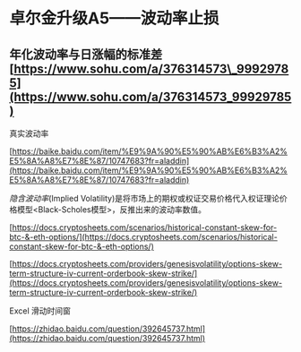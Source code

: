 # 卓尔金升级A5——波动率止损

## 年化波动率与日涨幅的标准差 [https://www.sohu.com/a/376314573\_99929785](https://www.sohu.com/a/376314573_99929785)

真实波动率

[https://baike.baidu.com/item/%E9%9A%90%E5%90%AB%E6%B3%A2%E5%8A%A8%E7%8E%87/10747683?fr=aladdin](https://baike.baidu.com/item/%E9%9A%90%E5%90%AB%E6%B3%A2%E5%8A%A8%E7%8E%87/10747683?fr=aladdin)

_隐含波动率_\(Implied Volatility\)是将市场上的期权或权证交易价格代入权证理论价格模型&lt;Black-Scholes模型&gt;，反推出来的波动率数值。

[https://docs.cryptosheets.com/scenarios/historical-constant-skew-for-btc-&-eth-options/](https://docs.cryptosheets.com/scenarios/historical-constant-skew-for-btc-&-eth-options/)

[https://docs.cryptosheets.com/providers/genesisvolatility/options-skew-term-structure-iv-current-orderbook-skew-strike/](https://docs.cryptosheets.com/providers/genesisvolatility/options-skew-term-structure-iv-current-orderbook-skew-strike/)

Excel 滑动时间窗

[https://zhidao.baidu.com/question/392645737.html](https://zhidao.baidu.com/question/392645737.html)


